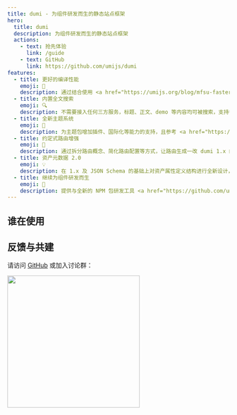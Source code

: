 ```yaml
---
title: dumi - 为组件研发而生的静态站点框架
hero:
  title: dumi
  description: 为组件研发而生的静态站点框架
  actions:
    - text: 抢先体验
      link: /guide
    - text: GitHub
      link: https://github.com/umijs/dumi
features:
  - title: 更好的编译性能
    emoji: 🚀
    description: 通过结合使用 <a href="https://umijs.org/blog/mfsu-faster-than-vite" target="_blank" rel="noreferrer">Umi 4 MFSU</a>、esbuild、SWC、持久缓存等方案，带来比 dumi 1.x 更快的编译速度
  - title: 内置全文搜索
    emoji: 🔍
    description: 不需要接入任何三方服务，标题、正文、demo 等内容均可被搜索，支持多关键词搜索，且不会带来产物体积的增加
  - title: 全新主题系统
    emoji: 🎨
    description: 为主题包增加插件、国际化等能力的支持，且参考 <a href="https://docusaurus.io/docs/swizzling" target="_blank" rel="noreferrer">Docusaurus</a> 为主题用户提供局部覆盖能力，更强更易用
  - title: 约定式路由增强
    emoji: 🚥
    description: 通过拆分路由概念、简化路由配置等方式，让路由生成一改 dumi 1.x 的怪异、繁琐，更加符合直觉
  - title: 资产元数据 2.0
    emoji: 💡
    description: 在 1.x 及 JSON Schema 的基础上对资产属性定义结构进行全新设计，为资产的流通提供更多可能
  - title: 继续为组件研发而生
    emoji: 💎
    description: 提供与全新的 NPM 包研发工具 <a href="https://github.com/umijs/father" target="_blank" rel="noreferrer">father 4</a> 集成的脚手架，为开发者提供一站式的研发体验
---
```


## 谁在使用

<WhoAreUsing></WhoAreUsing>

## 反馈与共建

请访问 [GitHub](https://github.com/umijs/dumi) 或加入讨论群：

<div>
  <img data-type="dingtalk" src="https://gw.alipayobjects.com/zos/bmw-prod/ce3439e7-3bf9-4031-b823-6473439ec9e6/kxkiis4c_w1004_h1346.jpeg" width="300" />
</div>
